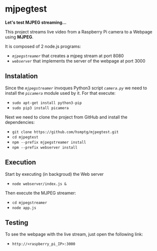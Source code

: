 # mjpegtest
**Let's test MJPEG streaming...**

This project streams live video from a Raspberry Pi camera to a Webpage using **MJPEG**.

It is composed of 2 node.js programs:
- *`mjpegstreamer`* that creates a mjpeg stream at port 8080
- *`webserver`* that implements the server of the webpage at port 3000

## Instalation
Since the *`mjpegstreamer`* invoques Python3 script *`camera.py`* we need to install the *`picamera`*  module used by it. For that execute:
* `sudo apt-get install python3-pip`
* `sudo pip3 install picamera`

Next we need to clone the project from GitHub and install the dependencies:
* `git clone https://github.com/hsmptg/mjpegtest.git`
* `cd mjpegtest`
* `npm --prefix mjpegstreamer install`
* `npm --prefix webserver install`

## Execution
Start by executing (in backgroud) the Web server
* `node webserver/index.js &`

Then execute the MJPEG streamer:
* `cd mjpegstreamer`
* `node app.js`

## Testing
To see the webpage with the live stream, just open the following link:
* `http://<raspberry_pi_IP>:3000`
